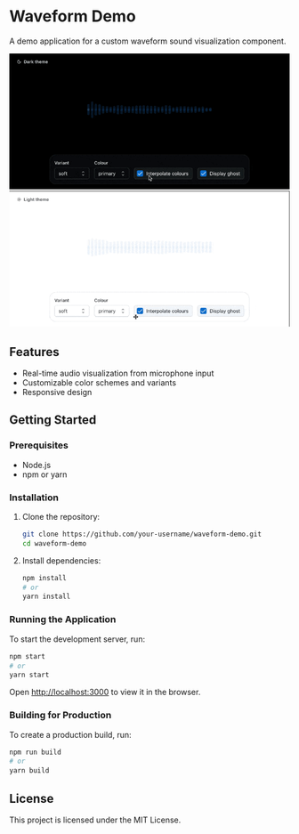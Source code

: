 # Waveform Demo

A demo application for a custom waveform sound visualization component.

![alt text](assets/recording-dark-theme.gif#gh-dark-mode-only)
![alt text](assets/recording-light-theme.gif#gh-light-mode-only)

## Features

- Real-time audio visualization from microphone input
- Customizable color schemes and variants
- Responsive design

## Getting Started

### Prerequisites

- Node.js
- npm or yarn

### Installation

1. Clone the repository:
    ```sh
    git clone https://github.com/your-username/waveform-demo.git
    cd waveform-demo
    ```

2. Install dependencies:
    ```sh
    npm install
    # or
    yarn install
    ```

### Running the Application

To start the development server, run:
```sh
npm start
# or
yarn start
```

Open [http://localhost:3000](http://localhost:3000) to view it in the browser.

### Building for Production

To create a production build, run:
```sh
npm run build
# or
yarn build
```

## License

This project is licensed under the MIT License.